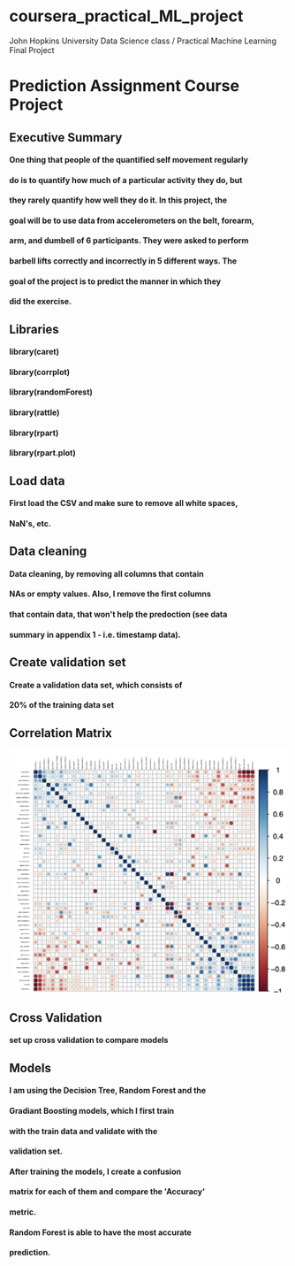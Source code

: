 # coursera_practical_ML_project
John Hopkins University Data Science class / Practical Machine Learning Final Project

# Prediction Assignment Course Project

## Executive Summary

#### One thing that people of the quantified self movement regularly 
#### do is to quantify how much of a particular activity they do, but 
#### they rarely quantify how well they do it. In this project, the 
#### goal will be to use data from accelerometers on the belt, forearm, 
#### arm, and dumbell of 6 participants. They were asked to perform 
#### barbell lifts correctly and incorrectly in 5 different ways. The 
#### goal of the project is to predict the manner in which they 
#### did the exercise. 

## Libraries

#### library(caret)
#### library(corrplot)
#### library(randomForest)
#### library(rattle)
#### library(rpart)
#### library(rpart.plot)

## Load data

#### First load the CSV and make sure to remove all white spaces,
#### NaN's, etc.

## Data cleaning

#### Data cleaning, by removing all columns that contain 
#### NAs or empty values. Also, I remove the first columns
#### that contain data, that won't help the predoction (see data 
#### summary in appendix 1 - i.e. timestamp data).

## Create validation set

#### Create a validation data set, which consists of 
#### 20% of the training data set

## Correlation Matrix

![Correlation Matrix](correlation_matrix.png)

## Cross Validation

#### set up cross validation to compare models

## Models

#### I am using the Decision Tree, Random Forest and the
#### Gradiant Boosting models, which I first train
#### with the train data and validate with the 
#### validation set.
#### After training the models, I create a confusion
#### matrix for each of them and compare the 'Accuracy' 
#### metric.
#### Random Forest is able to have the most accurate 
#### prediction.


 